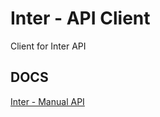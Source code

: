 # Inter - API Client

Client for Inter API

## DOCS

[Inter - Manual API](https://developers.bancointer.com.br/reference/)
